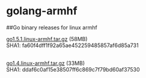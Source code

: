 # golang-armhf
##Go binary releases for linux armhf

[go1.5.1.linux-armhf.tar.gz](https://github.com/meisenzahl/golang-armhf/releases/download/1.5.1/go1.5.1.linux-armhf.tar.gz) (58MB)<br>
SHA1: fa60f4dff1f92a65ae452259485857af6d85a731<br><br>

[go1.4.linux-armhf.tar.gz](https://github.com/meisenzahl/golang-armhf/releases/download/1.4/go1.4.linux-armhf.tar.gz) (33MB)<br>
SHA1: ddaf6c0af15e38507ff6c869c7f79bd60af37530
